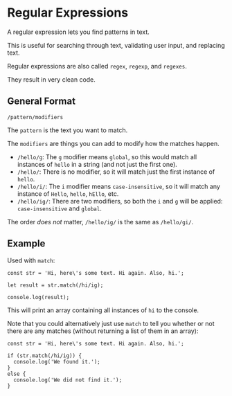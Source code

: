 # Regular Expressions

A regular expression lets you find patterns in text.

This is useful for searching through text, validating user input, and replacing text.

Regular expressions are also called `regex`, `regexp`, and `regexes`.

They result in very clean code.


## General Format

```
/pattern/modifiers
```

The `pattern` is the text you want to match.

The `modifiers` are things you can add to modify how the matches happen.

- `/hello/g`: The `g` modifier means `global`, so this would match all instances of `hello` in a string (and not just the first one).
- `/hello/`: There is no modifier, so it will match just the first instance of `hello`.
- `/hello/i/`: The `i` modifier means `case-insensitive`, so it will match any instance of `Hello`, `hello`, `hEllo`, etc.
- `/hello/ig/`: There are two modifiers, so both the `i` and `g` will be applied: `case-insensitive` and `global`.

The order *does not* matter,  `/hello/ig/` is the same as `/hello/gi/`.


## Example

Used with `match`:

```
const str = 'Hi, here\'s some text. Hi again. Also, hi.';

let result = str.match(/hi/ig);

console.log(result);
```

This will print an array containing all instances of `hi` to the console.

Note that you could alternatively just use `match` to tell you whether or not there are any matches (without returning a list of them in an array):

```
const str = 'Hi, here\'s some text. Hi again. Also, hi.';

if (str.match(/hi/ig)) {
  console.log('We found it.');
}
else {
  console.log('We did not find it.');
}
```